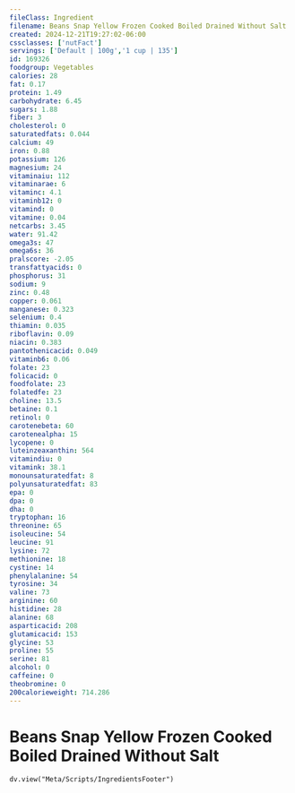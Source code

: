 ```yaml
---
fileClass: Ingredient
filename: Beans Snap Yellow Frozen Cooked Boiled Drained Without Salt
created: 2024-12-21T19:27:02-06:00
cssclasses: ['nutFact']
servings: ['Default | 100g','1 cup | 135']
id: 169326
foodgroup: Vegetables
calories: 28
fat: 0.17
protein: 1.49
carbohydrate: 6.45
sugars: 1.88
fiber: 3
cholesterol: 0
saturatedfats: 0.044
calcium: 49
iron: 0.88
potassium: 126
magnesium: 24
vitaminaiu: 112
vitaminarae: 6
vitaminc: 4.1
vitaminb12: 0
vitamind: 0
vitamine: 0.04
netcarbs: 3.45
water: 91.42
omega3s: 47
omega6s: 36
pralscore: -2.05
transfattyacids: 0
phosphorus: 31
sodium: 9
zinc: 0.48
copper: 0.061
manganese: 0.323
selenium: 0.4
thiamin: 0.035
riboflavin: 0.09
niacin: 0.383
pantothenicacid: 0.049
vitaminb6: 0.06
folate: 23
folicacid: 0
foodfolate: 23
folatedfe: 23
choline: 13.5
betaine: 0.1
retinol: 0
carotenebeta: 60
carotenealpha: 15
lycopene: 0
luteinzeaxanthin: 564
vitamindiu: 0
vitamink: 38.1
monounsaturatedfat: 8
polyunsaturatedfat: 83
epa: 0
dpa: 0
dha: 0
tryptophan: 16
threonine: 65
isoleucine: 54
leucine: 91
lysine: 72
methionine: 18
cystine: 14
phenylalanine: 54
tyrosine: 34
valine: 73
arginine: 60
histidine: 28
alanine: 68
asparticacid: 208
glutamicacid: 153
glycine: 53
proline: 55
serine: 81
alcohol: 0
caffeine: 0
theobromine: 0
200calorieweight: 714.286
---
```


# Beans Snap Yellow Frozen Cooked Boiled Drained Without Salt

```dataviewjs
dv.view("Meta/Scripts/IngredientsFooter")
```